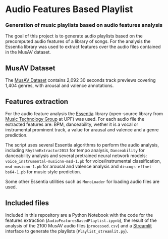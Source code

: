 # Audio Features Based Playlist
### Generation of music playlists based on audio features analysis
The goal of this project is to generate audio playlists based on the precomputed audio features of a library of songs. For the analysis the Essentia library was used to extract features over the audio files contained in the MusAV dataset.

## MusAV Dataset
The [MusAV Dataset](https://github.com/MTG/musav-dataset) contains 2,092 30 seconds track previews covering 1,404 genres, with arousal and valence annotations.

## Features extraction
For the audio feature analysis the [Essentia](https://essentia.upf.edu/) library (open-source library from [Music Technology Group](https://www.upf.edu/web/mtg) at UPF) was used. For each audio file the extracted features are: BPM, danceability, wether it is a vocal or instrumental prominent track, a value for arausal and valence and a genre prediction.

The script uses several Essentia algorithms to perform the audio analysis, including `RhythmExtractor2013` for tempo analysis, `Danceability` for danceability analysis and several pretrained neural network models: `voice_instrumental-musicnn-msd-1.pb` for voice/instrumental classification, `msd-musicnn-1.pb` for arousal and valence analysis and `discogs-effnet-bs64-1.pb` for music style prediction.

Some other Essentia utilities such as `MonoLoader` for loading audio files are used.

## Included files
Included in this repository are a Python Notebook with the code for the features extraction (`AudioFeaturesBasedPlaylist.ipynb`), the result of the analysis of the 2100 MusAV audio files (`processed.csv`) and a [Streamlit](https://streamlit.io/) interface to generate the playlists (`Playlist_streamlit.py`).
